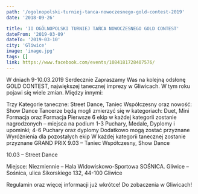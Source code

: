 ```yaml
---
path: '/ogolnopolski-turniej-tanca-nowoczesnego-gold-contest-2019'
date: '2018-09-26'

title: 'II OGÓLNOPOLSKI TURNIEJ TAŃCA NOWOCZESNEGO GOLD CONTEST'
dateFrom: '2019-03-09'
dateTo: '2019-03-10'
city: 'Gliwice'
image: 'image.jpg'
tags: []
link: https://www.facebook.com/events/1084181728407576/
---
```

W dniach 9-10.03.2019 Serdecznie Zapraszamy Was na kolejną odsłonę GOLD CONTEST, największej tanecznej imprezy w Gliwicach. W tym roku pojawi się wiele zmian. Między innymi:

Trzy Kategorie taneczne: Street Dance, Taniec Współczesny oraz nowość: Show Dance
Tancerze będą mogli zmierzyć się w kategoriach: Duet, Mini Formacja oraz Formacja
Pierwsze 6 ekip w każdej kategorii zostanie nagrodzonych – miejsca na podium 1-3 Puchary, Medale, Dyplomy i upominki; 4-6 Puchary oraz dyplomy
Dodatkowo mogą zostać przyznane Wyróżnienia dla pozostałych ekip
W każdej kategorii tanecznej zostanie przyznane GRAND PRIX
9.03 – Taniec Współczesny, Show Dance

10.03 – Street Dance

Miejsce: Niezmiennie – Hala Widowiskowo-Sportowa SOŚNICA. Gliwice – Sośnica, ulica Sikorskiego 132, 44-100 Gliwice

Regulamin oraz więcej informacji już wkrótce! Do zobaczenia w Gliwicach!